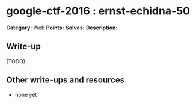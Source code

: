 # google-ctf-2016 : ernst-echidna-50

**Category:** Web
**Points:** 
**Solves:** 
**Description:**



## Write-up

(TODO)

## Other write-ups and resources

* none yet
